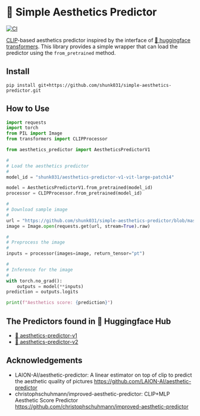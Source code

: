 # 🤗 Simple Aesthetics Predictor

[![CI](https://github.com/shunk031/simple-aesthetics-predictor/actions/workflows/ci.yaml/badge.svg)](https://github.com/shunk031/simple-aesthetics-predictor/actions/workflows/ci.yaml)

[CLIP](https://arxiv.org/abs/2103.00020)-based aesthetics predictor inspired by the interface of [🤗 huggingface transformers](https://huggingface.co/docs/transformers/index). This library provides a simple wrapper that can load the predictor using the `from_pretrained` method.

## Install

```shell
pip install git+https://github.com/shunk031/simple-aesthetics-predictor.git
```

## How to Use

```python
import requests
import torch
from PIL import Image
from transformers import CLIPProcessor

from aesthetics_predictor import AestheticsPredictorV1

#
# Load the aesthetics predictor
#
model_id = "shunk031/aesthetics-predictor-v1-vit-large-patch14"

model = AestheticsPredictorV1.from_pretrained(model_id)
processor = CLIPProcessor.from_pretrained(model_id)

#
# Download sample image
#
url = "https://github.com/shunk031/simple-aesthetics-predictor/blob/master/assets/a-photo-of-an-astronaut-riding-a-horse.png?raw=true"
image = Image.open(requests.get(url, stream=True).raw)

#
# Preprocess the image
#
inputs = processor(images=image, return_tensor="pt")

#
# Inference for the image
#
with torch.no_grad():
    outputs = model(**inputs)
prediction = outputs.logits

print(f"Aesthetics score: {prediction}")
```

## The Predictors found in 🤗 Huggingface Hub

- [🤗 aesthetics-predictor-v1](https://huggingface.co/models?search=aesthetics-predictor-v1)
- [🤗 aesthetics-predictor-v2](https://huggingface.co/models?search=aesthetics-predictor-v2)

## Acknowledgements

- LAION-AI/aesthetic-predictor: A linear estimator on top of clip to predict the aesthetic quality of pictures https://github.com/LAION-AI/aesthetic-predictor 
- christophschuhmann/improved-aesthetic-predictor: CLIP+MLP Aesthetic Score Predictor https://github.com/christophschuhmann/improved-aesthetic-predictor 
